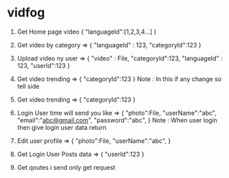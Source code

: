 # vidfog

1. Get Home page video
{
  "languageId":[1,2,3,4...]
}

2. Get video by category =>
{
      "languageId" : 123,
      "categoryId":123
}

3. Upload video ny user =>
{
      "video" : File,
      "categoryId":123,
      "languageId" : 123,
      "userId":123
}

4. Get video trending =>
{
      "categoryId":123
}
Note : In this if any change so tell side

5. Get video trending =>
{
      "categoryId":123
}

6. Login User time will send you like =>
{
  "photo":File,
  "userName":"abc",
  "email":"abc@gmail.com",
  "password":"abc",
}
Note : When user login then give login user data return

7. Edit user profile =>
{
  "photo":File,
  "userName":"abc",
}

8. Get Login User Posts data => 
{
  "userId":123
}

9. Get qoutes i send only get request 